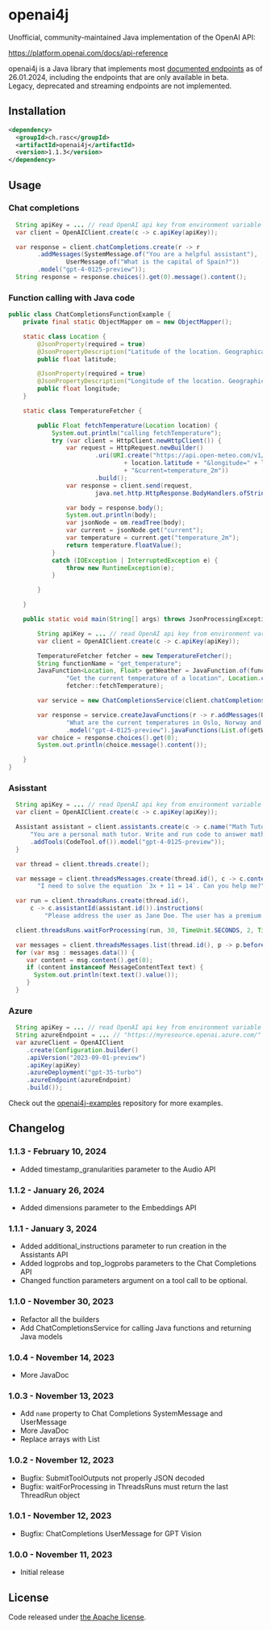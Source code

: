 # openai4j

Unofficial, community-maintained Java implementation of the OpenAI API:

https://platform.openai.com/docs/api-reference

openai4j is a Java library that implements most [documented endpoints](https://platform.openai.com/docs/api-reference) as of 26.01.2024, 
including the endpoints that are only available in beta.  
Legacy, deprecated and streaming endpoints are not implemented.

## Installation

```xml
<dependency>
  <groupId>ch.rasc</groupId>
  <artifactId>openai4j</artifactId>
  <version>1.1.3</version>
</dependency>
```


## Usage

### Chat completions
```java
  String apiKey = ... // read OpenAI api key from environment variable
  var client = OpenAIClient.create(c -> c.apiKey(apiKey));

  var response = client.chatCompletions.create(r -> r
		.addMessages(SystemMessage.of("You are a helpful assistant"),
				UserMessage.of("What is the capital of Spain?"))
		.model("gpt-4-0125-preview"));
  String response = response.choices().get(0).message().content();
```

### Function calling with Java code

```java
public class ChatCompletionsFunctionExample {
	private final static ObjectMapper om = new ObjectMapper();

	static class Location {
		@JsonProperty(required = true)
		@JsonPropertyDescription("Latitude of the location. Geographical WGS84 coordinates")
		public float latitude;

		@JsonProperty(required = true)
		@JsonPropertyDescription("Longitude of the location. Geographical WGS84 coordinates")
		public float longitude;
	}

	static class TemperatureFetcher {

		public Float fetchTemperature(Location location) {
			System.out.println("calling fetchTemperature");
			try (var client = HttpClient.newHttpClient()) {
				var request = HttpRequest.newBuilder()
						.uri(URI.create("https://api.open-meteo.com/v1/metno?latitude="
								+ location.latitude + "&longitude=" + location.longitude
								+ "&current=temperature_2m"))
						.build();
				var response = client.send(request,
						java.net.http.HttpResponse.BodyHandlers.ofString());

				var body = response.body();
				System.out.println(body);
				var jsonNode = om.readTree(body);
				var current = jsonNode.get("current");
				var temperature = current.get("temperature_2m");
				return temperature.floatValue();
			}
			catch (IOException | InterruptedException e) {
				throw new RuntimeException(e);
			}

		}

	}

	public static void main(String[] args) throws JsonProcessingException {

		String apiKey = ... // read OpenAI api key from environment variable
		var client = OpenAIClient.create(c -> c.apiKey(apiKey));

		TemperatureFetcher fetcher = new TemperatureFetcher();
		String functionName = "get_temperature";
		JavaFunction<Location, Float> getWeather = JavaFunction.of(functionName,
				"Get the current temperature of a location", Location.class,
				fetcher::fetchTemperature);

		var service = new ChatCompletionsService(client.chatCompletions, om);

		var response = service.createJavaFunctions(r -> r.addMessages(UserMessage.of(
				"What are the current temperatures in Oslo, Norway and Helsinki, Finland?"))
				.model("gpt-4-0125-preview").javaFunctions(List.of(getWeather)));
		var choice = response.choices().get(0);
		System.out.println(choice.message().content());

	}
}
```


### Asisstant

```java
  String apiKey = ... // read OpenAI api key from environment variable
  var client = OpenAIClient.create(c -> c.apiKey(apiKey));

  Assistant assistant = client.assistants.create(c -> c.name("Math Tutor").instructions(
      "You are a personal math tutor. Write and run code to answer math questions.")
      .addTools(CodeTool.of()).model("gpt-4-0125-preview"));
  }

  var thread = client.threads.create();

  var message = client.threadsMessages.create(thread.id(), c -> c.content(
        "I need to solve the equation `3x + 11 = 14`. Can you help me?"));

  var run = client.threadsRuns.create(thread.id(),
      c -> c.assistantId(assistant.id()).instructions(
          "Please address the user as Jane Doe. The user has a premium account."));

  client.threadsRuns.waitForProcessing(run, 30, TimeUnit.SECONDS, 2, TimeUnit.MINUTES);

  var messages = client.threadsMessages.list(thread.id(), p -> p.before(message.id()));
  for (var msg : messages.data()) {
     var content = msg.content().get(0);
     if (content instanceof MessageContentText text) {
       System.out.println(text.text().value());
     }
  }
```

### Azure

```java
  String apiKey = ... // read OpenAI api key from environment variable
  String azureEndpoint = ... // "https://myresource.openai.azure.com/"
  var azureClient = OpenAIClient
     .create(Configuration.builder()
     .apiVersion("2023-09-01-preview")
     .apiKey(apiKey)
     .azureDeployment("gpt-35-turbo")
     .azureEndpoint(azureEndpoint)
     .build());
```     

Check out the [openai4j-examples](https://github.com/ralscha/openai4j-examples) repository for more examples.

## Changelog

### 1.1.3 - February 10, 2024
  * Added timestamp_granularities parameter to the Audio API

### 1.1.2 - January 26, 2024
  * Added dimensions parameter to the Embeddings API

### 1.1.1 - January 3, 2024
  * Added additional_instructions parameter to run creation in the Assistants API
  * Added logprobs and top_logprobs parameters to the Chat Completions API
  * Changed function parameters argument on a tool call to be optional.

### 1.1.0 - November 30, 2023
  * Refactor all the builders
  * Add ChatCompletionsService for calling Java functions and returning Java models

### 1.0.4 - November 14, 2023
  * More JavaDoc

### 1.0.3 - November 13, 2023
  * Add `name` property to Chat Completions SystemMessage and UserMessage
  * More JavaDoc
  * Replace arrays with List
  
### 1.0.2 - November 12, 2023
  * Bugfix: SubmitToolOutputs not properly JSON decoded
  * Bugfix: waitForProcessing in ThreadsRuns must return the last ThreadRun object

### 1.0.1 - November 12, 2023
  * Bugfix: ChatCompletions UserMessage for GPT Vision

### 1.0.0 - November 11, 2023
  * Initial release



## License
Code released under [the Apache license](http://www.apache.org/licenses/).
